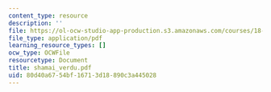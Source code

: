 ```yaml
---
content_type: resource
description: ''
file: https://ol-ocw-studio-app-production.s3.amazonaws.com/courses/18-996-random-matrix-theory-and-its-applications-spring-2004/80d40a6754bf16713d18890c3a445028_shamai_verdu.pdf
file_type: application/pdf
learning_resource_types: []
ocw_type: OCWFile
resourcetype: Document
title: shamai_verdu.pdf
uid: 80d40a67-54bf-1671-3d18-890c3a445028
---
```

